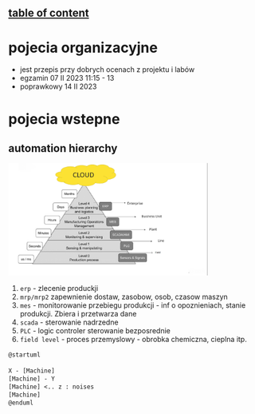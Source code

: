 ## [table of content](../readme.md)

# pojecia organizacyjne

- jest przepis przy dobrych ocenach z projektu i labów
- egzamin 07 II 2023 11:15 - 13
- poprawkowy 14 II 2023

# pojecia wstepne

## automation hierarchy
<img src="piramid.png" width="400" />


1. `erp` - zlecenie produckji
2. `mrp/mrp2` zapewnienie dostaw, zasobow, osob, czasow maszyn
2. `mes` - monitorowanie przebiegu produkcji - inf o opoznieniach, stanie produkcji. Zbiera i przetwarza dane  
3. `scada` - sterowanie nadrzedne
4. `PLC` - logic controler sterowanie bezposrednie
5. `field level` - proces przemyslowy - obrobka chemiczna, cieplna itp.

```plantuml
@startuml

X - [Machine]
[Machine] - Y
[Machine] <.. z : noises
[Machine]
@enduml

```
